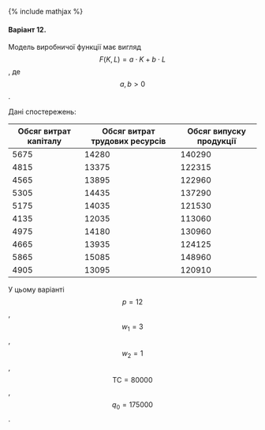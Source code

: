 {% include mathjax %}

#### Варіант 12.

Модель виробничої функції має вигляд $$F(K, L) = a \cdot K + b \cdot L$$, де $$a, b > 0$$.

Дані спостережень:

Обсяг витрат капіталу | Обсяг витрат трудових ресурсів | Обсяг випуску продукції
--------------------- | ------------------------------ | -----------------------
5675 | 14280 | 140290
4815 | 13375 | 122315
4565 | 13895 | 122960
5305 | 14435 | 137290
5175 | 14035 | 121530
4135 | 12035 | 113060
4975 | 14180 | 130960
4665 | 13935 | 124125
5865 | 15085 | 148960
4905 | 13095 | 120910

У цьому варіанті $$p = 12$$, $$w_1 = 3$$, $$w_2 = 1$$, $$\text{TC} = 80000$$, $$q_0 = 175000$$.
